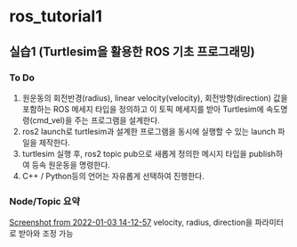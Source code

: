 # ros_tutorial1
## 실습1 (Turtlesim을 활용한 ROS 기초 프로그래밍)

### To Do

1. 원운동의 회전반경(radius), linear velocity(velocity), 회전방향(direction) 값을 포함하는 ROS 메세지 타입을 정의하고 이 토픽 메세지를 받아 Turtlesim에 속도명령(cmd_vel)을 주는 프로그램을 설계한다. 
2. ros2 launch로 turtlesim과 설계한 프로그램을 동시에 실행할 수 있는 launch 파일을 제작한다. 
3. turtlesim 실행 후, ros2 topic pub으로 새롭게 정의한 메시지 타입을 publish하여 등속 원운동을 명령한다.
4. C++ / Python등의 언어는 자유롭게 선택하여 진행한다.

### Node/Topic 요약
[Screenshot from 2022-01-03 14-12-57](https://user-images.githubusercontent.com/53456054/147901314-d544720e-c1f0-4d17-b049-e67291879790.png)
velocity, radius, direction을 파라미터로 받아와 조정 가능
